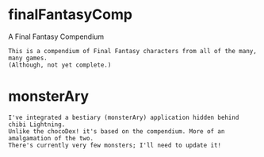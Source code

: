 # finalFantasyComp
A Final Fantasy Compendium
```
This is a compendium of Final Fantasy characters from all of the many, many games. 
(Although, not yet complete.)
```

# monsterAry
```
I've integrated a bestiary (monsterAry) application hidden behind chibi Lightning. 
Unlike the chocoDex! it's based on the compendium. More of an amalgamation of the two.
There's currently very few monsters; I'll need to update it!
```
